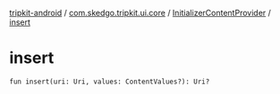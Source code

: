 [tripkit-android](../../index.md) / [com.skedgo.tripkit.ui.core](../index.md) / [InitializerContentProvider](index.md) / [insert](./insert.md)

# insert

`fun insert(uri: Uri, values: ContentValues?): Uri?`